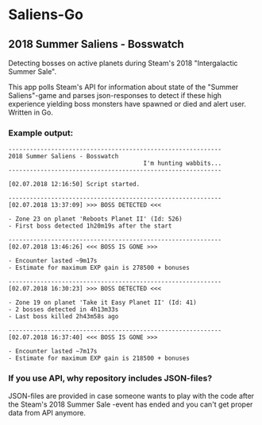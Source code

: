 # Saliens-Go
## 2018 Summer Saliens - Bosswatch
Detecting bosses on active planets during Steam's 2018 "Intergalactic Summer Sale".

This app polls Steam's API for information about state of the "Summer Saliens"-game and parses json-responses to detect if these high experience yielding boss monsters have spawned or died and alert user. Written in Go.

### Example output:
```
------------------------------------------------------------
2018 Summer Saliens - Bosswatch
                                      I'm hunting wabbits...
------------------------------------------------------------

[02.07.2018 12:16:50] Script started.

------------------------------------------------------------
[02.07.2018 13:37:09] >>> BOSS DETECTED <<<

- Zone 23 on planet 'Reboots Planet II' (Id: 526)
- First boss detected 1h20m19s after the start

------------------------------------------------------------
[02.07.2018 13:46:26] <<< BOSS IS GONE >>>

- Encounter lasted ~9m17s
- Estimate for maximum EXP gain is 278500 + bonuses

------------------------------------------------------------
[02.07.2018 16:30:23] >>> BOSS DETECTED <<<

- Zone 19 on planet 'Take it Easy Planet II' (Id: 41)
- 2 bosses detected in 4h13m33s
- Last boss killed 2h43m58s ago

------------------------------------------------------------
[02.07.2018 16:37:40] <<< BOSS IS GONE >>>

- Encounter lasted ~7m17s
- Estimate for maximum EXP gain is 218500 + bonuses
```

### If you use API, why repository includes JSON-files?

JSON-files are provided in case someone wants to play with the code after the Steam's 2018 Summer Sale -event has ended and you can't get proper data from API anymore.